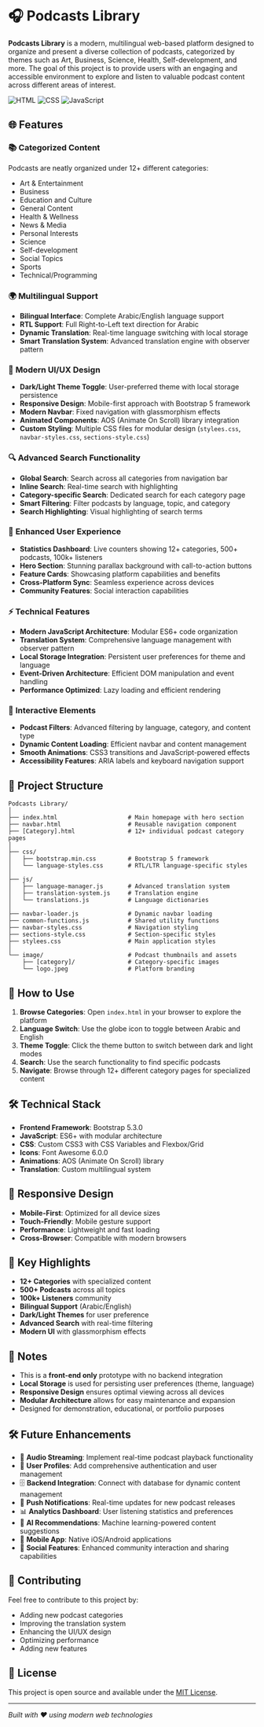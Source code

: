 # 🎧 Podcasts Library

**Podcasts Library** is a modern, multilingual web-based platform designed to organize and present a diverse collection of podcasts, categorized by themes such as Art, Business, Science, Health, Self-development, and more. The goal of this project is to provide users with an engaging and accessible environment to explore and listen to valuable podcast content across different areas of interest.

![HTML](https://img.shields.io/badge/HTML-40.9%25-orange?style=for-the-badge&logo=html5&logoColor=white)
![CSS](https://img.shields.io/badge/CSS-38.4%25-blue?style=for-the-badge&logo=css3&logoColor=white)
![JavaScript](https://img.shields.io/badge/JavaScript-20.7%25-yellow?style=for-the-badge&logo=javascript&logoColor=black)

## 🌐 Features

### 📚 **Categorized Content**
Podcasts are neatly organized under 12+ different categories:
- Art & Entertainment
- Business
- Education and Culture
- General Content
- Health & Wellness
- News & Media
- Personal Interests
- Science
- Self-development
- Social Topics
- Sports
- Technical/Programming

### 🌍 **Multilingual Support**
- **Bilingual Interface**: Complete Arabic/English language support
- **RTL Support**: Full Right-to-Left text direction for Arabic
- **Dynamic Translation**: Real-time language switching with local storage
- **Smart Translation System**: Advanced translation engine with observer pattern

### 🎨 **Modern UI/UX Design**
- **Dark/Light Theme Toggle**: User-preferred theme with local storage persistence
- **Responsive Design**: Mobile-first approach with Bootstrap 5 framework
- **Modern Navbar**: Fixed navigation with glassmorphism effects
- **Animated Components**: AOS (Animate On Scroll) library integration
- **Custom Styling**: Multiple CSS files for modular design (`stylees.css`, `navbar-styles.css`, `sections-style.css`)

### 🔍 **Advanced Search Functionality**
- **Global Search**: Search across all categories from navigation bar
- **Inline Search**: Real-time search with highlighting
- **Category-specific Search**: Dedicated search for each category page
- **Smart Filtering**: Filter podcasts by language, topic, and category
- **Search Highlighting**: Visual highlighting of search terms

### 📱 **Enhanced User Experience**
- **Statistics Dashboard**: Live counters showing 12+ categories, 500+ podcasts, 100k+ listeners
- **Hero Section**: Stunning parallax background with call-to-action buttons
- **Feature Cards**: Showcasing platform capabilities and benefits
- **Cross-Platform Sync**: Seamless experience across devices
- **Community Features**: Social interaction capabilities

### ⚡ **Technical Features**
- **Modern JavaScript Architecture**: Modular ES6+ code organization
- **Translation System**: Comprehensive language management with observer pattern
- **Local Storage Integration**: Persistent user preferences for theme and language
- **Event-Driven Architecture**: Efficient DOM manipulation and event handling
- **Performance Optimized**: Lazy loading and efficient rendering

### 🎯 **Interactive Elements**
- **Podcast Filters**: Advanced filtering by language, category, and content type
- **Dynamic Content Loading**: Efficient navbar and content management
- **Smooth Animations**: CSS3 transitions and JavaScript-powered effects
- **Accessibility Features**: ARIA labels and keyboard navigation support

## 📁 Project Structure

```
Podcasts Library/
│
├── index.html                    # Main homepage with hero section
├── navbar.html                   # Reusable navigation component
├── [Category].html               # 12+ individual podcast category pages
│
├── css/
│   ├── bootstrap.min.css         # Bootstrap 5 framework
│   └── language-styles.css       # RTL/LTR language-specific styles
│
├── js/
│   ├── language-manager.js       # Advanced translation system
│   ├── translation-system.js     # Translation engine
│   └── translations.js           # Language dictionaries
│
├── navbar-loader.js              # Dynamic navbar loading
├── common-functions.js           # Shared utility functions
├── navbar-styles.css             # Navigation styling
├── sections-style.css            # Section-specific styles
├── stylees.css                   # Main application styles
│
└── image/                        # Podcast thumbnails and assets
    ├── [category]/               # Category-specific images
    └── logo.jpeg                 # Platform branding
```

## 🚀 How to Use

1. **Browse Categories**: Open `index.html` in your browser to explore the platform
2. **Language Switch**: Use the globe icon to toggle between Arabic and English
3. **Theme Toggle**: Click the theme button to switch between dark and light modes
4. **Search**: Use the search functionality to find specific podcasts
5. **Navigate**: Browse through 12+ different category pages for specialized content

## 🛠️ Technical Stack

- **Frontend Framework**: Bootstrap 5.3.0
- **JavaScript**: ES6+ with modular architecture
- **CSS**: Custom CSS3 with CSS Variables and Flexbox/Grid
- **Icons**: Font Awesome 6.0.0
- **Animations**: AOS (Animate On Scroll) library
- **Translation**: Custom multilingual system

## 📱 Responsive Design

- **Mobile-First**: Optimized for all device sizes
- **Touch-Friendly**: Mobile gesture support
- **Performance**: Lightweight and fast loading
- **Cross-Browser**: Compatible with modern browsers

## 🌟 Key Highlights

- **12+ Categories** with specialized content
- **500+ Podcasts** across all topics
- **100k+ Listeners** community
- **Bilingual Support** (Arabic/English)
- **Dark/Light Themes** for user preference
- **Advanced Search** with real-time filtering
- **Modern UI** with glassmorphism effects

## 📌 Notes

- This is a **front-end only** prototype with no backend integration
- **Local Storage** is used for persisting user preferences (theme, language)
- **Responsive Design** ensures optimal viewing across all devices
- **Modular Architecture** allows for easy maintenance and expansion
- Designed for demonstration, educational, or portfolio purposes

## 🛠️ Future Enhancements

- 🎵 **Audio Streaming**: Implement real-time podcast playback functionality
- 👤 **User Profiles**: Add comprehensive authentication and user management
- 🗄️ **Backend Integration**: Connect with database for dynamic content management
- 🔔 **Push Notifications**: Real-time updates for new podcast releases
- 📊 **Analytics Dashboard**: User listening statistics and preferences
- 🤖 **AI Recommendations**: Machine learning-powered content suggestions
- 📱 **Mobile App**: Native iOS/Android applications
- 🔗 **Social Features**: Enhanced community interaction and sharing capabilities

## 🤝 Contributing

Feel free to contribute to this project by:
- Adding new podcast categories
- Improving the translation system
- Enhancing the UI/UX design
- Optimizing performance
- Adding new features

## 📄 License

This project is open source and available under the [MIT License](LICENSE).

---

*Built with ❤️ using modern web technologies*
